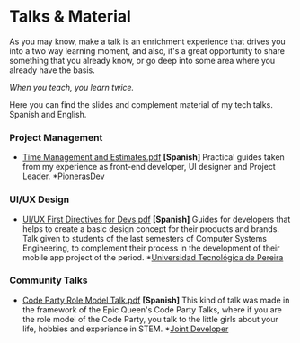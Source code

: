 # Talks & Material
As you may know, make a talk is an enrichment experience that drives you into a two way learning moment, and also, it's a great opportunity to share something that you already know, or go deep into some area where you already have the basis.

*When you teach, you learn twice.*

Here you can find the slides and complement material of my tech talks. 
Spanish and English.


### Project Management

- [Time Management and Estimates.pdf](https://github.com/mariapazz/talks/blob/master/Estimaciones_Tiempo_Costo_PIONERASDEV.pdf) **[Spanish]** Practical guides taken from my experience as front-end developer, UI designer and Project Leader. *[PionerasDev](http://pionerasdev.co/) 

### UI/UX Design

- [UI/UX First Directives for Devs.pdf](https://github.com/mariapazz/talks/blob/master/Directrices%20Dise%C3%B1o%20de%20Interfaces.pdf) **[Spanish]** Guides for developers that helps to create a basic design concept for their products and brands. Talk given to students of the last semesters of Computer Systems Engineering, to complement their process in the development of their mobile app project of the period.  *[Universidad Tecnológica de Pereira](http://utp.edu.co/) 

### Community Talks

- [Code Party Role Model Talk.pdf](https://github.com/mariapazz/talks/blob/master/Code_Party_Joint_Developer.pdf) **[Spanish]** This kind of talk was made in the framework of the Epic Queen's Code Party Talks, where if you are the role model of the Code Party, you talk to the little girls about your life, hobbies and experience in STEM. *[Joint Developer](www.jointdeveloper.com/) 
